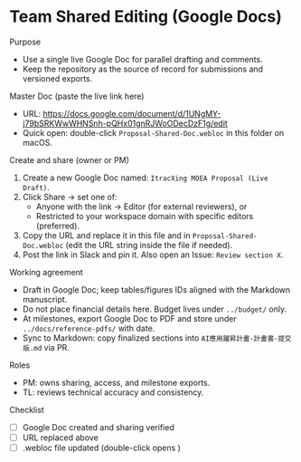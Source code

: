 # Team Shared Editing (Google Docs)

Purpose
- Use a single live Google Doc for parallel drafting and comments.
- Keep the repository as the source of record for submissions and versioned exports.

Master Doc (paste the live link here)
- URL: https://docs.google.com/document/d/1UNgMY-j79bSRKWwWHNSnh-pQHx01gnRJWoODecDzF1g/edit
- Quick open: double-click `Proposal-Shared-Doc.webloc` in this folder on macOS.

Create and share (owner or PM)
1) Create a new Google Doc named: `ItracXing MOEA Proposal (Live Draft)`.
2) Click Share → set one of:
   - Anyone with the link → Editor (for external reviewers), or
   - Restricted to your workspace domain with specific editors (preferred).
3) Copy the URL and replace it in this file and in `Proposal-Shared-Doc.webloc` (edit the URL string inside the file if needed).
4) Post the link in Slack and pin it. Also open an Issue: `Review section X`.

Working agreement
- Draft in Google Doc; keep tables/figures IDs aligned with the Markdown manuscript.
- Do not place financial details here. Budget lives under `../budget/` only.
- At milestones, export Google Doc to PDF and store under `../docs/reference-pdfs/` with date.
- Sync to Markdown: copy finalized sections into `AI應用躍昇計畫-計畫書-提交版.md` via PR.

Roles
- PM: owns sharing, access, and milestone exports.
- TL: reviews technical accuracy and consistency.

Checklist
- [ ] Google Doc created and sharing verified
- [ ] URL replaced above
- [ ] .webloc file updated (double-click opens
)
